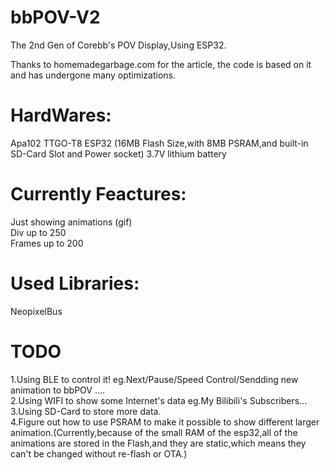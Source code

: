 # bbPOV-V2
The 2nd Gen of Corebb's POV Display,Using ESP32.

Thanks to homemadegarbage.com for the article, the code is based on it and has undergone many optimizations.

# HardWares:
Apa102
TTGO-T8 ESP32  (16MB Flash Size,with 8MB PSRAM,and built-in SD-Card Slot and Power socket)
3.7V lithium battery

# Currently Feactures:
Just showing animations (gif)<br/>
Div up to 250<br/>
Frames up to 200<br/>


# Used Libraries:
NeopixelBus

# TODO
1.Using BLE to control it! eg.Next/Pause/Speed Control/Sendding new animation to bbPOV ....<br/>
2.Using WIFI to show some Internet's data   eg.My Bilibili's Subscribers...<br/>
3.Using SD-Card to store more data.<br/>
4.Figure out how to use PSRAM to make it possible to show different larger animation.(Currently,because of the small RAM of the esp32,all of the animations are stored in the Flash,and they are static,which means they can't be changed without re-flash or OTA.) 

